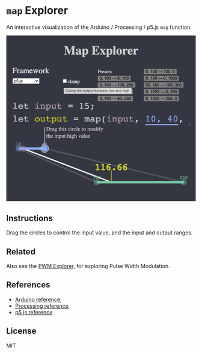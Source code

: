 # `map` Explorer

An interactive visualization of the Arduino / Processing / p5.js `map` function.

![Screenshot](docs/screenshot.png)

## Instructions

Drag the circles to control the input value, and the input and output ranges.

## Related

Also see the [PWM Explorer](http://osteele.github.io/pwm-explorer/), for exploring Pulse Width Modulation.

## References

- [Arduino reference](https://www.arduino.cc/reference/en/language/functions/math/map/),
- [Processing reference](https://processing.org/reference/map_.html),
- [p5.js reference](https://p5js.org/reference/#/p5/map)

## License

MIT

